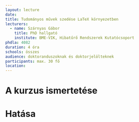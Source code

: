 ```yaml
---
layout: lecture
date: 
title: Tudományos művek szedése LaTeX környezetben
lecturers:
  - name: Szárnyas Gábor
    title: PhD hallgató
    institute: BME-VIK, Hibatűrő Rendszerek Kutatócsoport
phdla: 4082
duration: 4 óra
schools: összes
audience: doktoranduszoknak és doktorjelölteknek
participants: max. 30 fő
location: 
---
```


# A kurzus ismertetése


# Hatása
